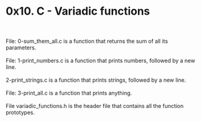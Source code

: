 # **0x10. C - Variadic functions**
<br>
<br>
File: 0-sum_them_all.c is a function that returns the sum of all its parameters.<br>
<br>
File: 1-print_numbers.c is  a function that prints numbers, followed by a new line.<br>
<br>
2-print_strings.c is a function that prints strings, followed by a new line.<br>
<br>
File: 3-print_all.c is a function that prints anything.<br>
<br>
File variadic_functions.h is the header file that contains all the function prototypes.